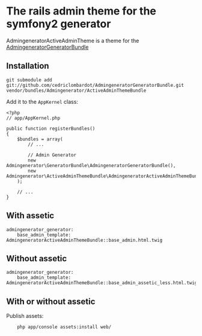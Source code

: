 # The rails admin theme for the symfony2 generator

AdmingeneratorActiveAdminTheme is a theme for the [AdmingeneratorGeneratorBundle](https://github.com/cedriclombardot/AdmingeneratorGeneratorBundle)

## Installation

````
git submodule add git://github.com/cedriclombardot/AdmingeneratorGeneratorBundle.git vendor/bundles/Admingenerator/ActiveAdminThemeBundle
````

Add it to the `AppKernel` class:

````
<?php
// app/AppKernel.php

public function registerBundles()
{
    $bundles = array(
        // ...

        // Admin Generator
        new Admingenerator\GeneratorBundle\AdmingeneratorGeneratorBundle(),
        new Admingenerator\ActiveAdminThemeBundle\AdmingeneratorActiveAdminThemeBundle(),
    );

    // ...
}
````

## With assetic

````
admingenerator_generator:
    base_admin_template: AdmingeneratorActiveAdminThemeBundle::base_admin.html.twig
````

## Without assetic

````
admingenerator_generator:
    base_admin_template: AdmingeneratorActiveAdminThemeBundle::base_admin_assetic_less.html.twig
````

## With or without assetic

Publish assets:

````
    php app/console assets:install web/
````
